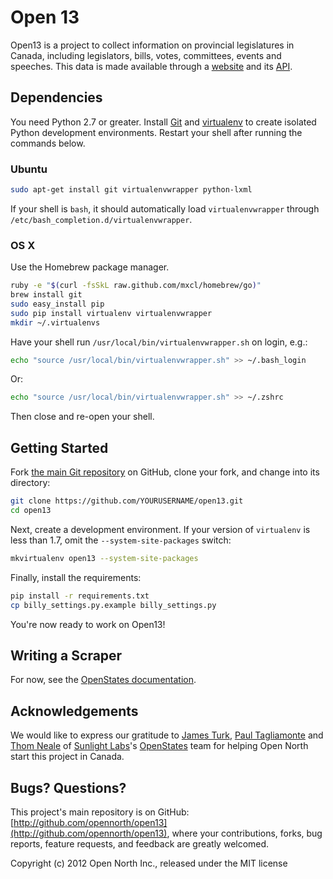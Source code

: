 # Open 13

Open13 is a project to collect information on provincial legislatures in Canada, including legislators, bills, votes, committees, events and speeches. This data is made available through a [website](http://open13.ca/) and its [API](http://open13.ca/api/).

## Dependencies

You need Python 2.7 or greater. Install [Git](http://git.io/) and [virtualenv](http://pypi.python.org/pypi/virtualenv) to create isolated Python development environments. Restart your shell after running the commands below.

### Ubuntu

```sh
sudo apt-get install git virtualenvwrapper python-lxml
```

If your shell is `bash`, it should automatically load `virtualenvwrapper` through `/etc/bash_completion.d/virtualenvwrapper`.

### OS X

Use the Homebrew package manager.

```sh
ruby -e "$(curl -fsSkL raw.github.com/mxcl/homebrew/go)"
brew install git
sudo easy_install pip
sudo pip install virtualenv virtualenvwrapper
mkdir ~/.virtualenvs
```

Have your shell run `/usr/local/bin/virtualenvwrapper.sh` on login, e.g.:

```sh
echo "source /usr/local/bin/virtualenvwrapper.sh" >> ~/.bash_login
```

Or:

```sh
echo "source /usr/local/bin/virtualenvwrapper.sh" >> ~/.zshrc
```

Then close and re-open your shell.

## Getting Started

Fork [the main Git repository](https://github.com/opennorth/open13) on GitHub, clone your fork, and change into its directory:

```sh
git clone https://github.com/YOURUSERNAME/open13.git
cd open13
```

Next, create a development environment. If your version of `virtualenv` is less than 1.7, omit the `--system-site-packages` switch:

```sh
mkvirtualenv open13 --system-site-packages
```

Finally, install the requirements:

```sh
pip install -r requirements.txt
cp billy_settings.py.example billy_settings.py
```

You're now ready to work on Open13!

## Writing a Scraper

For now, see the [OpenStates documentation](http://openstates.org/contributing/).

## Acknowledgements

We would like to express our gratitude to [James Turk](https://twitter.com/jamesturk), [Paul Tagliamonte](https://twitter.com/paultag) and [Thom Neale](https://twitter.com/twneale) of [Sunlight Labs](http://sunlightlabs.com/)'s [OpenStates](http://openstates.org/) team for helping Open North start this project in Canada.

## Bugs? Questions?

This project's main repository is on GitHub: [http://github.com/opennorth/open13](http://github.com/opennorth/open13), where your contributions, forks, bug reports, feature requests, and feedback are greatly welcomed.

Copyright (c) 2012 Open North Inc., released under the MIT license

